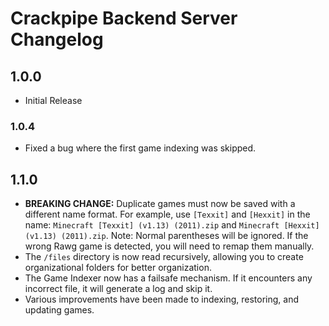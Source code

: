 # Crackpipe Backend Server Changelog

## 1.0.0

- Initial Release

### 1.0.4

- Fixed a bug where the first game indexing was skipped.

## 1.1.0

- **BREAKING CHANGE:** Duplicate games must now be saved with a different name format. For example, use `[Texxit]` and `[Hexxit]` in the name: `Minecraft [Texxit] (v1.13) (2011).zip` and `Minecraft [Hexxit] (v1.13) (2011).zip`. Note: Normal parentheses will be ignored. If the wrong Rawg game is detected, you will need to remap them manually.
- The `/files` directory is now read recursively, allowing you to create organizational folders for better organization.
- The Game Indexer now has a failsafe mechanism. If it encounters any incorrect file, it will generate a log and skip it.
- Various improvements have been made to indexing, restoring, and updating games.
